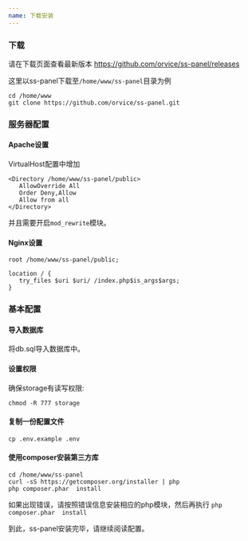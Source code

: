 ```yaml
---
name: 下载安装
---
```


### 下载

请在下载页面查看最新版本 https://github.com/orvice/ss-panel/releases

这里以ss-panel下载至`/home/www/ss-panel`目录为例


```
cd /home/www
git clone https://github.com/orvice/ss-panel.git 
```

### 服务器配置  


#### Apache设置

VirtualHost配置中增加

```
<Directory /home/www/ss-panel/public>
   AllowOverride All
   Order Deny,Allow
   Allow from all
</Directory>
```

并且需要开启`mod_rewrite`模块。

#### Nginx设置

```
root /home/www/ss-panel/public;

location / {
   try_files $uri $uri/ /index.php$is_args$args;
}    
```


### 基本配置

#### 导入数据库

将db.sql导入数据库中。

#### 设置权限

确保storage有读写权限:

```
chmod -R 777 storage
```

#### 复制一份配置文件

```
cp .env.example .env
```

#### 

#### 使用composer安装第三方库

```
cd /home/www/ss-panel
curl -sS https://getcomposer.org/installer | php
php composer.phar  install
```

如果出现错误，请按照错误信息安装相应的php模块，然后再执行 `php composer.phar  install`


到此，ss-panel安装完毕，请继续阅读配置。


